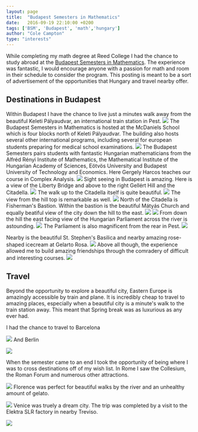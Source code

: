 ```yaml
---
layout: page
title:  "Budapest Semesters in Mathematics"
date:   2016-09-19 22:10:00 +0200
tags: ['BSM', 'Budapest', 'math','hungary']
author: "Cole Campton"
type: "interests"
---
```


While completing my math degree at Reed College I had the chance to study abroad at the [Budapest Semesters in Mathematics](https://www.budapestsemesters.com/). The experience was fantastic, I would encourage anyone with a passion for math and room in their schedule to consider the program. This posting is meant to be a sort of advertisement of the opportunities that Hungary and travel nearby offer.

## Destinations in Budapest
Within Budapest I have the chance to live just a minutes walk away from the beautiful Keleti Pályaudvar, an international train station in Pest. 
![](images/BSM/keleti.JPG)
The Budapest Semesters in Mathematics is hosted at the McDaniels School which is four blocks north of Keleti Pályaudvar. The building also hosts several other international programs, including several for european students preparing for medical school examinations. 
![](images/BSM/mcdaniels.JPG)
The Budapest Semesters pairs students with fantastic Hungarian mathematicians from the Alfréd Rényi Institute of Mathematics, the Mathematical Institute of the Hungarian Academy of Sciences, Eötvös University and Budapest University of Technology and Economics. Here Gergely Harcos teaches our course in Complex Analysis. 
![](images/BSM/BSMclass.JPG)
Sight seeing in Budapest is amazing. Here is a view of the Liberty Bridge and above to the right Gellért Hill and the Citadella.
![](images/BSM/libertybridge.JPG)
The walk up to the Citadella itself is quite beautiful. 
![](images/BSM/citadellapath.JPG)
The view from the hill top is remarkable as well. 
![](images/BSM/citadella.JPG)
North of the Citadella is Fisherman's Bastion. Within the bastion is the beautiful Mátyás Church and equally beatiful view of the city down the hill to the east.
![](images/BSM/bastionoutside.JPG)
![](images/BSM/fishermanbastion.JPG)
From down the hill the east facing view of the Hungarian Parliament across the river is astounding. 
![](images/BSM/parliament.JPG)
The Parliament is also magnificent from the rear in Pest. 
![](images/BSM/parliamentrear.JPG)

Nearby is the beautiful St. Stephen's Basilica and nearby amazing rose-shaped icecream at Gelarto Rosa. 
![](images/BSM/basillica.JPG)
Above all though, the experience allowed me to build amazing friendships through the comradery of difficult and interesting courses.
![](images/BSM/roomates.JPG)

## Travel
Beyond the opportunity to explore a beautiful city, Eastern Europe is amazingly accessible by train and plane. It is incredibly cheap to travel to amazing places, especially when a beautiful city is a minute's walk to the train station away. This meant that Spring break was as luxurious as any ever had.

I had the chance to travel to Barcelona

![](images/BSM/barcelona.JPG)
And Berlin

![](images/BSM/berlin.JPG)

When the semester came to an end I took the opportunity of being where I was to cross destinations off of my wish list. In Rome I saw the Collesium, the Roman Forum and numerous other attractions.

![](images/BSM/Rome.JPG)
Florence was perfect for beautiful walks by the river and an unhealthy amount of gelato.

![](images/BSM/florence.JPG)
Venice was truely a dream city. The trip was completed by a visit to the Elektra SLR factory in nearby Treviso. 

![](images/BSM/venice.JPG)
